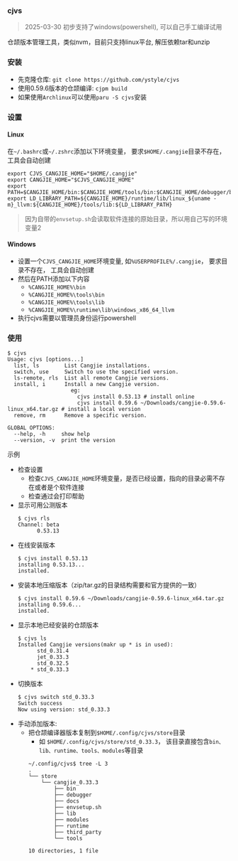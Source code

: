 ### cjvs
> 2025-03-30 初步支持了windows(powershell), 可以自己手工编译试用


仓颉版本管理工具，类似nvm，目前只支持linux平台, 解压依赖tar和unzip


### 安装
- 先克隆仓库: `git clone https://github.com/ystyle/cjvs`
- 使用0.59.6版本的仓颉编译: `cjpm build`
- 如果使用`Archlinux`可以使用`paru -S cjvs`安装

### 设置

#### Linux
在`~/.bashrc`或`~/.zshrc`添加以下环境变量， 要求`$HOME/.cangjie`目录不存在， 工具会自动创建
```shell
export CJVS_CANGJIE_HOME="$HOME/.cangjie"
export CANGJIE_HOME="$CJVS_CANGJIE_HOME"
export PATH=$CANGJIE_HOME/bin:$CANGJIE_HOME/tools/bin:$CANGJIE_HOME/debugger/bin:$PATH:${HOME}/.cjpm/bin
export LD_LIBRARY_PATH=${CANGJIE_HOME}/runtime/lib/linux_${uname -m}_llvm:${CANGJIE_HOME}/tools/lib:${LD_LIBRARY_PATH}
```
>因为自带的`envsetup.sh`会读取软件连接的原始目录，所以用自己写的环境变量2

#### Windows
- 设置一个`CJVS_CANGJIE_HOME`环境变量, 如`%USERPROFILE%/.cangjie`， 要求目录不存在， 工具会自动创建
- 然后在PATH添加以下内容
  - `%CANGJIE_HOME%\bin`
  - `%CANGJIE_HOME%\tools\bin`
  - `%CANGJIE_HOME%\tools\lib`
  - `%CANGJIE_HOME%\runtime\lib\windows_x86_64_llvm`
- 执行cjvs需要以管理员身份运行powershell

### 使用
```shell
$ cjvs
Usage: cjvs [options...]
  list, ls        List Cangjie installations.
  switch, use     Switch to use the specified version.
  ls-remote, rls  List all remote Cangjie versions.
  install, i      Install a new Cangjie version. 
                    eg: 
                      cjvs install 0.53.13 # install online
                      cjvs install 0.59.6 ~/Downloads/cangjie-0.59.6-linux_x64.tar.gz # install a local version
  remove, rm      Remove a specific version.

GLOBAL OPTIONS:
  --help, -h     show help
  --version, -v  print the version
```

示例
- 检查设置
  - 检查`CJVS_CANGJIE_HOME`环境变量，是否已经设置，指向的目录必需不存在或者是个软件连接
  - 检查通过会打印帮助
- 显示可用公测版本
  ```shell
  $ cjvs rls            
  Channel: beta
        0.53.13
  ```
- 在线安装版本
  ```shell
  $ cjvs install 0.53.13
  installing 0.53.13...
  installed.
  ```
- 安装本地压缩版本（zip/tar.gz的目录结构需要和官方提供的一致）
  ```shell
  $ cjvs install 0.59.6 ~/Downloads/cangjie-0.59.6-linux_x64.tar.gz
  installing 0.59.6...
  installed.
  ```
- 显示本地已经安装的仓颉版本
    ```shell
    $ cjvs ls
    Installed Cangjie versions(makr up * is in used):
    	  std_0.31.4
    	  jet_0.33.3
    	  std_0.32.5
    	* std_0.33.3
    ``` 
- 切换版本
    ```shell
    $ cjvs switch std_0.33.3
    Switch success
    Now using version: std_0.33.3
    ```
- 手动添加版本: 
  - 把仓颉编译器版本复制到`$HOME/.config/cjvs/store`目录
    - 如 `$HOME/.config/cjvs/store/std_0.33.3`， 该目录直接包含`bin、lib、runtime、tools、modules`等目录 
    ```shell
    ~/.config/cjvs$ tree -L 3
    .
    └── store
        └── cangjie_0.33.3
            ├── bin
            ├── debugger
            ├── docs
            ├── envsetup.sh
            ├── lib
            ├── modules
            ├── runtime
            ├── third_party
            └── tools

    10 directories, 1 file
    ```

